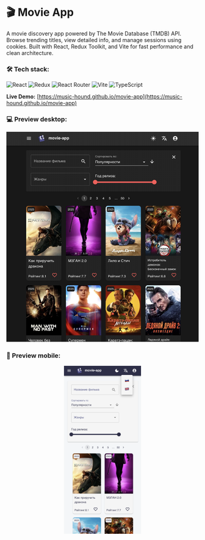 # 🎬 Movie App

A movie discovery app powered by The Movie Database (TMDB) API.
Browse trending titles, view detailed info, and manage sessions using cookies.
Built with React, Redux Toolkit, and Vite for fast performance and clean architecture.

<h3>🛠 Tech stack:</h3>

![React](https://img.shields.io/badge/react-%2320232a.svg?style=for-the-badge&logo=react&logoColor=%2361DAFB)
![Redux](https://img.shields.io/badge/redux-%23593d88.svg?style=for-the-badge&logo=redux&logoColor=white)
![React Router](https://img.shields.io/badge/React_Router-CA4245?style=for-the-badge&logo=react-router&logoColor=white)
![Vite](https://img.shields.io/badge/vite-%23646CFF.svg?style=for-the-badge&logo=vite&logoColor=white)
![TypeScript](https://img.shields.io/badge/typescript-%23007ACC.svg?style=for-the-badge&logo=typescript&logoColor=white)

**Live Demo:** [https://music-hound.github.io/movie-app](https://music-hound.github.io/movie-app)

<h3>💻 Preview desktop:</h3>
<p align="center">
  <img src="/public/preview.png"/>
</p>

<h3>📱 Preview mobile:</h3>

<p align="center">
  <img src="/public/mobile_preview.png" width="40%" />
</p>
